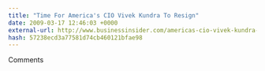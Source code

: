 ```yaml
---
title: "Time For America's CIO Vivek Kundra To Resign"
date: 2009-03-17 12:46:03 +0000
external-url: http://www.businessinsider.com/americas-cio-vivek-kundra-must-go-2009-3
hash: 57238ecd3a77581d74cb460121bfae98
---
```


Comments
